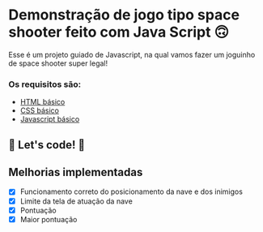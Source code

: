 # Demonstração de jogo tipo space shooter feito com Java Script 🙃

Esse é um projeto guiado de Javascript, na qual vamos fazer um joguinho de space shooter super legal! 

### Os requisitos são:

* [HTML básico](https://www.w3schools.com/html/)
* [CSS básico](https://developer.mozilla.org/pt-BR/docs/Web/CSS)
* [Javascript básico](https://developer.mozilla.org/pt-BR/docs/Web/JavaScript)
 
## 🚀 Let's code! 🚀

## Melhorias implementadas
- [x] Funcionamento correto do posicionamento da nave e dos inimigos
- [x] Limite da tela de atuação da nave
- [x] Pontuação
- [x] Maior pontuação